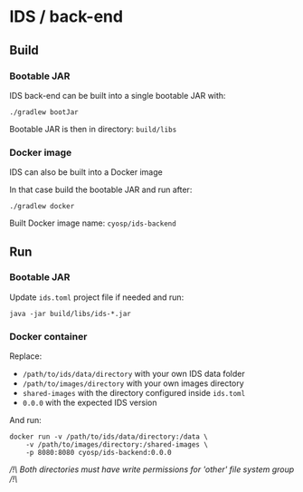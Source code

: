 # IDS / back-end

## Build

### Bootable JAR

IDS back-end can be built into a single bootable JAR with:

`./gradlew bootJar`

Bootable JAR is then in directory: `build/libs`

### Docker image

IDS can also be built into a Docker image

In that case build the bootable JAR and run after:

`./gradlew docker`

Built Docker image name: `cyosp/ids-backend`

## Run

### Bootable JAR

Update `ids.toml` project file if needed and run:

`java -jar build/libs/ids-*.jar`

### Docker container

Replace:
 * `/path/to/ids/data/directory` with your own IDS data folder
 * `/path/to/images/directory` with your own images directory
 * `shared-images` with the directory configured inside `ids.toml`
 * `0.0.0` with the expected IDS version

And run:
```
docker run -v /path/to/ids/data/directory:/data \
    -v /path/to/images/directory:/shared-images \
    -p 8080:8080 cyosp/ids-backend:0.0.0
```

*/!\ Both directories must have write permissions for 'other' file system group /!\\*

